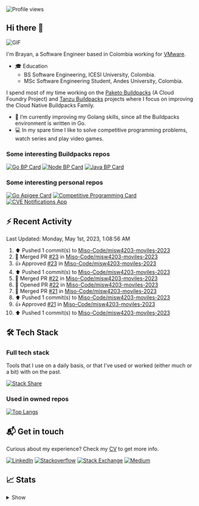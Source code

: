 ![Profile views](https://gpvc.arturio.dev/brayanhenao)

## Hi there 👋

<img alt="GIF" src="https://i.pinimg.com/originals/e4/26/70/e426702edf874b181aced1e2fa5c6cde.gif" />  


I'm Brayan, a Software Engineer based in Colombia working for [VMware](https://www.vmware.com/).

- 🎓 Education
  - BS Software Engineering, ICESI University, Colombia.
  - MSc Software Engineering Student, Andes University, Colombia.

I spend most of my time working on the [Paketo Buildpacks](https://paketo.io/) (A Cloud Foundry Project)
and [Tanzu Buildpacks](https://tanzu.vmware.com/components/buildpacks) projects where I focus on improving the Cloud
Native Buildpacks Family.

- 🌱 I’m currently improving my Golang skills, since all the Buildpacks environment is written in Go.
- 💻 In my spare time I like to solve competitive programming problems, watch series and play video games.

### Some interesting Buildpacks repos

[![Go BP Card](https://github-readme-stats.vercel.app/api/pin/?username=paketo-buildpacks&repo=go&show_owner=true)](https://github.com/paketo-buildpacks/go)
[![Node BP Card](https://github-readme-stats.vercel.app/api/pin/?username=paketo-buildpacks&repo=nodejs&show_owner=true)](https://github.com/paketo-buildpacks/nodejs)
[![Java BP Card](https://github-readme-stats.vercel.app/api/pin/?username=paketo-buildpacks&repo=java&show_owner=true)](https://github.com/paketo-buildpacks/java)

### Some interesting personal repos

[![Go Apigee Card](https://github-readme-stats.vercel.app/api/pin/?username=brayanhenao&repo=go-apigee-edge)](https://github.com/brayanhenao/go-apigee-edge)
[![Competitive Programming Card](https://github-readme-stats.vercel.app/api/pin/?username=brayanhenao&repo=competitive-programming)](https://github.com/brayanhenao/competitive-programming)
[![CVE Notifications App](https://github-readme-stats.vercel.app/api/pin/?username=brayanhenao&repo=cve-notifications-app)](https://github.com/brayanhenao/cve-notifications-app)

## ⚡️ Recent Activity

<!--RECENT_ACTIVITY:last_update-->
Last Updated: Monday, May 1st, 2023, 1:08:56 AM
<!--RECENT_ACTIVITY:last_update_end-->

<!--RECENT_ACTIVITY:start-->
1. ⬆️ Pushed 1 commit(s) to [Miso-Code/misw4203-moviles-2023](https://github.com/Miso-Code/misw4203-moviles-2023)<br>
2. 🎉 Merged PR [#23](https://github.com/Miso-Code/misw4203-moviles-2023/pull/23) in [Miso-Code/misw4203-moviles-2023](https://github.com/Miso-Code/misw4203-moviles-2023)<br>
3. 👍 Approved [#23](https://github.com/Miso-Code/misw4203-moviles-2023/pull/23#pullrequestreview-1407200774) in [Miso-Code/misw4203-moviles-2023](https://github.com/Miso-Code/misw4203-moviles-2023)<br>
4. ⬆️ Pushed 1 commit(s) to [Miso-Code/misw4203-moviles-2023](https://github.com/Miso-Code/misw4203-moviles-2023)<br>
5. 🎉 Merged PR [#22](https://github.com/Miso-Code/misw4203-moviles-2023/pull/22) in [Miso-Code/misw4203-moviles-2023](https://github.com/Miso-Code/misw4203-moviles-2023)<br>
6. 💪 Opened PR [#22](https://github.com/Miso-Code/misw4203-moviles-2023/pull/22) in [Miso-Code/misw4203-moviles-2023](https://github.com/Miso-Code/misw4203-moviles-2023)<br>
7. 🎉 Merged PR [#21](https://github.com/Miso-Code/misw4203-moviles-2023/pull/21) in [Miso-Code/misw4203-moviles-2023](https://github.com/Miso-Code/misw4203-moviles-2023)<br>
8. ⬆️ Pushed 1 commit(s) to [Miso-Code/misw4203-moviles-2023](https://github.com/Miso-Code/misw4203-moviles-2023)<br>
9. 👍 Approved [#21](https://github.com/Miso-Code/misw4203-moviles-2023/pull/21#pullrequestreview-1407185398) in [Miso-Code/misw4203-moviles-2023](https://github.com/Miso-Code/misw4203-moviles-2023)<br>
10. ⬆️ Pushed 1 commit(s) to [Miso-Code/misw4203-moviles-2023](https://github.com/Miso-Code/misw4203-moviles-2023)<br>
<!--RECENT_ACTIVITY:end-->

## 🛠 Tech Stack

### Full tech stack

Tools that I use on a daily basis, or that I've used or worked (either much or a bit) with on the past.

[![Stack Share](https://img.shields.io/badge/Stack%20Share-0690FA.svg?&style=for-the-badge&logo=stackshare&logoColor=white)](https://stackshare.io/bhenao6/mystack)

### Used in owned repos

[![Top Langs](https://github-readme-stats.vercel.app/api/top-langs/?username=brayanhenao&layout=compact&langs_count=10)](https://github.com/anuraghazra/github-readme-stats)

## 📬 Get in touch

Curious about my experience? Check my [CV](resources/Brayan%20Henao%20CV.pdf) to get more info.

[![LinkedIn](https://img.shields.io/badge/linkedin-%230077B5.svg?&style=for-the-badge&logo=linkedin&logoColor=white)](https://www.linkedin.com/in/bhenao6/)
[![Stackoverflow](https://img.shields.io/badge/-F58025.svg?&style=for-the-badge&logo=stackoverflow&logoColor=white)](https://stackoverflow.com/users/5371842/brayan-henao)
[![Stack Exchange](https://img.shields.io/badge/-1E5397.svg?&style=for-the-badge&logo=stackexchange)](https://stackexchange.com/users/7008058/brayan-henao)
[![Medium](https://img.shields.io/badge/medium-%2312100E.svg?&style=for-the-badge&logo=medium&logoColor=white)](https://medium.com/@bhenao6)

## 📈 Stats

<details>
  <summary>Show</summary>

[![Brayan's github stats](https://github-readme-stats.vercel.app/api?username=brayanhenao&count_private=true&show_icons=true&theme=vue-dark)](https://github.com/anuraghazra/github-readme-stats)

<!--START_SECTION:waka-->
![Code Time](http://img.shields.io/badge/Code%20Time-413%20hrs%2055%20mins-blue)

![Lines of code](https://img.shields.io/badge/From%20Hello%20World%20I%27ve%20Written-350%20Thousand%20lines%20of%20code-blue)

**🐱 My GitHub Data** 

> 🏆 19 Contributions in the Year 2023
 > 
> 📦 356.5 kB Used in GitHub's Storage 
 > 
> 💼 Opted to Hire
 > 
> 📜 71 Public Repositories 
 > 
> 🔑 20 Private Repositories  
 > 
**I Mostly Code in Java** 

```text
Java                     14 repos            ██████░░░░░░░░░░░░░░░░░░░   25.93% 
Go                       10 repos            ████░░░░░░░░░░░░░░░░░░░░░   18.52% 
JavaScript               8 repos             ███░░░░░░░░░░░░░░░░░░░░░░   14.81% 
TypeScript               7 repos             ███░░░░░░░░░░░░░░░░░░░░░░   12.96% 
HTML                     5 repos             ██░░░░░░░░░░░░░░░░░░░░░░░   9.26%

```



 Last Updated on 03/01/2023 02:11:29 UTC
<!--END_SECTION:waka-->
</details>
